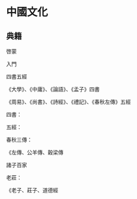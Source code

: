 # 中國文化

## 典籍

啓蒙



入門



四書五經

《大學》、《中庸》、《論語》、《孟子》四書

《周易》、《尚書》、《詩經》、《禮記》、《春秋左傳》五經

四書：

五經：



春秋三傳：

《左傳、公羊傳、穀梁傳

諸子百家

老莊：

《老子、莊子、道德經



